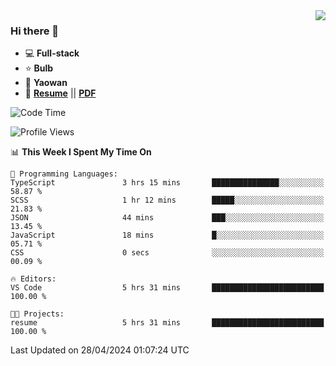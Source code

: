 <img align="right" src="https://github-readme-stats.vercel.app/api?username=LolipopJ&show_icons=true&count_private=true&hide_title=true&include_all_commits=true&theme=vue">

### Hi there 👋

- :computer: **Full-stack**
- :star: **Bulb**
- :pill: **Yaowan**
- :milky_way: [**Resume**](https://lolipopj.github.io/resume/) || [**PDF**](https://cdn.jsdelivr.net/gh/lolipopj/resume/export/resume-en.pdf)

<!--START_SECTION:waka-->
![Code Time](http://img.shields.io/badge/Code%20Time-1%2C890%20hrs%2015%20mins-blue)

![Profile Views](http://img.shields.io/badge/Profile%20Views-6-blue)

📊 **This Week I Spent My Time On** 

```text
💬 Programming Languages: 
TypeScript               3 hrs 15 mins       ███████████████░░░░░░░░░░   58.87 % 
SCSS                     1 hr 12 mins        █████░░░░░░░░░░░░░░░░░░░░   21.83 % 
JSON                     44 mins             ███░░░░░░░░░░░░░░░░░░░░░░   13.45 % 
JavaScript               18 mins             █░░░░░░░░░░░░░░░░░░░░░░░░   05.71 % 
CSS                      0 secs              ░░░░░░░░░░░░░░░░░░░░░░░░░   00.09 % 

🔥 Editors: 
VS Code                  5 hrs 31 mins       █████████████████████████   100.00 % 

🐱‍💻 Projects: 
resume                   5 hrs 31 mins       █████████████████████████   100.00 % 
```


 Last Updated on 28/04/2024 01:07:24 UTC
<!--END_SECTION:waka-->
